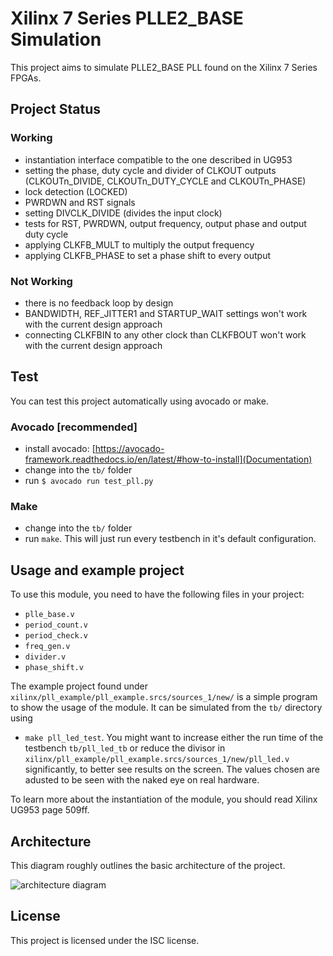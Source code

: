 # Xilinx 7 Series PLLE2_BASE Simulation

This project aims to simulate PLLE2_BASE PLL found on the Xilinx 7 Series FPGAs.
## Project Status

### Working
- instantiation interface compatible to the one described in UG953
- setting the phase, duty cycle and divider of CLKOUT outputs (CLKOUTn_DIVIDE, CLKOUTn_DUTY_CYCLE and CLKOUTn_PHASE)
- lock detection (LOCKED)
- PWRDWN and RST signals
- setting DIVCLK_DIVIDE (divides the input clock)
- tests for RST, PWRDWN, output frequency, output phase and output duty cycle
- applying CLKFB_MULT to multiply the output frequency
- applying CLKFB_PHASE to set a phase shift to every output

### Not Working
- there is no feedback loop by design
- BANDWIDTH, REF_JITTER1 and STARTUP_WAIT settings won't work with the current design approach
- connecting CLKFBIN to any other clock than CLKFBOUT won't work with the current design approach

## Test

You can test this project automatically using avocado or make.

### Avocado [recommended]

- install avocado: [https://avocado-framework.readthedocs.io/en/latest/#how-to-install](Documentation)
- change into the ```tb/``` folder
- run ```$ avocado run test_pll.py```

### Make

- change into the ```tb/``` folder
- run ```make```. This will just run every testbench in it's default configuration.

## Usage and example project

To use this module, you need to have the following files in your project:
- ```plle_base.v```
- ```period_count.v```
- ```period_check.v```
- ```freq_gen.v```
- ```divider.v```
- ```phase_shift.v```

The example project found under ```xilinx/pll_example/pll_example.srcs/sources_1/new/``` is a simple program to show the usage of the module. It can be simulated from the ```tb/``` directory using
- ```make pll_led_test```.
You might want to increase either the run time of the testbench ```tb/pll_led_tb``` or reduce the divisor in ```xilinx/pll_example/pll_example.srcs/sources_1/new/pll_led.v``` significantly, to better see results on the screen. The values chosen are adusted to be seen with the naked eye on real hardware.

To learn more about the instantiation of the module, you should read Xilinx UG953 page 509ff.

## Architecture

This diagram roughly outlines the basic architecture of the project.

![architecture diagram](https://raw.githubusercontent.com/ti-leipzig/sim-x-pll/master/arch.svg?sanitize=true)

## License

This project is licensed under the ISC license.
